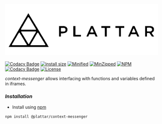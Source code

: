 <h3 align="center">
  <img src="graphics/logo.png?raw=true" alt="Plattar Logo" width="600">
</h3>

[![Codacy Badge](https://api.codacy.com/project/badge/Grade/95f7fb8235314e93b2f462e13dfb4034)](https://app.codacy.com/gh/Plattar/context-messenger?utm_source=github.com&utm_medium=referral&utm_content=Plattar/context-messenger&utm_campaign=Badge_Grade)
[![install size](https://packagephobia.com/badge?p=@plattar/context-messenger)](https://packagephobia.com/result?p=@plattar/context-messenger)
[![Minified](https://badgen.net/bundlephobia/min/@plattar/context-messenger)](https://bundlephobia.com/result?p=@plattar/context-messenger)
[![MinZipped](https://badgen.net/bundlephobia/minzip/@plattar/context-messenger)](https://bundlephobia.com/result?p=@plattar/context-messenger)
[![NPM](https://img.shields.io/npm/v/@plattar/context-messenger)](https://www.npmjs.com/package/@plattar/context-messenger)
[![Codacy Badge](https://api.codacy.com/project/badge/Grade/95f7fb8235314e93b2f462e13dfb4034)](https://app.codacy.com/gh/Plattar/context-messenger?utm_source=github.com&utm_medium=referral&utm_content=Plattar/context-messenger&utm_campaign=Badge_Grade)
[![License](https://img.shields.io/npm/l/@plattar/context-messenger)](https://www.npmjs.com/package/@plattar/context-messenger)

_context-messenger_ allows interfacing with functions and variables defined in iframes.

 ### _Installation_

-   Install using [npm](https://www.npmjs.com/package/@plattar/context-messenger)

```console
npm install @plattar/context-messenger
```